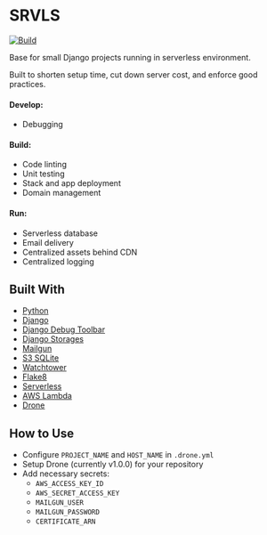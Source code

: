 # SRVLS

[![Build](https://drone.kputrajaya.com/api/badges/kiloev/srvls/status.svg)](https://drone.kputrajaya.com/kiloev/srvls)

Base for small Django projects running in serverless environment.

Built to shorten setup time, cut down server cost, and enforce good practices.

#### Develop:
* Debugging

#### Build:
* Code linting
* Unit testing
* Stack and app deployment
* Domain management

#### Run:
* Serverless database
* Email delivery
* Centralized assets behind CDN
* Centralized logging

## Built With

* [Python](https://www.python.org/)
* [Django](https://www.djangoproject.com/)
* [Django Debug Toolbar](https://github.com/jazzband/django-debug-toolbar)
* [Django Storages](https://github.com/jschneier/django-storages)
* [Mailgun](https://www.mailgun.com/)
* [S3 SQLite](https://github.com/Miserlou/zappa-django-utils)
* [Watchtower](https://github.com/kislyuk/watchtower)
* [Flake8](http://flake8.pycqa.org/en/latest/)
* [Serverless](https://serverless.com/)
* [AWS Lambda](https://aws.amazon.com/lambda/)
* [Drone](https://drone.io/)

## How to Use

* Configure `PROJECT_NAME` and `HOST_NAME` in `.drone.yml`
* Setup Drone (currently v1.0.0) for your repository
* Add necessary secrets:
    * `AWS_ACCESS_KEY_ID`
    * `AWS_SECRET_ACCESS_KEY`
    * `MAILGUN_USER`
    * `MAILGUN_PASSWORD`
    * `CERTIFICATE_ARN`
